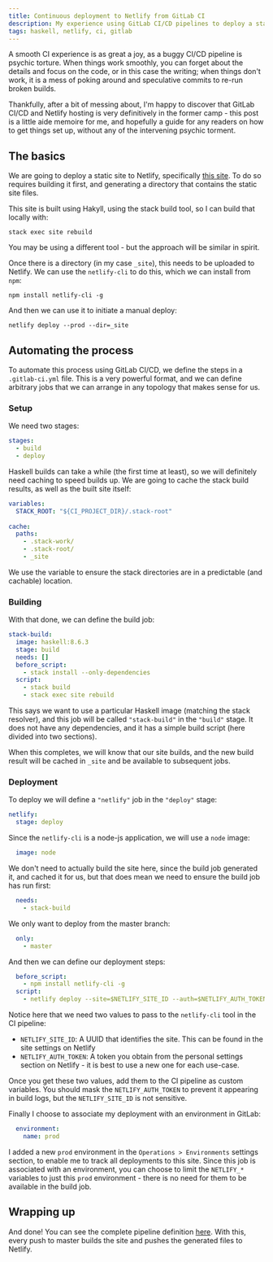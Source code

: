 ```yaml
---
title: Continuous deployment to Netlify from GitLab CI
description: My experience using GitLab CI/CD pipelines to deploy a static site to Netlify
tags: haskell, netlify, ci, gitlab
---
```


A smooth CI experience is as great a joy, as a buggy CI/CD pipeline is
psychic torture. When things work smoothly, you can forget about the
details and focus on the code, or in this case the writing; when things
don't work, it is a mess of poking around and speculative commits to re-run
broken builds.

Thankfully, after a bit of messing about, I'm happy to discover that GitLab
CI/CD and Netlify hosting is very definitively in the former camp - this post
is a little aide memoire for me, and hopefully a guide for any readers on how
to get things set up, without any of the intervening psychic torment.

## The basics

We are going to deploy a static site to Netlify, specifically
[this site](https://gitlab.com/alexkalderimis/tech-posts). To do so requires
building it first, and generating a directory that contains the static
site files.

This site is built using Hakyll, using the stack build tool, so I can build that
locally with:

```shell
stack exec site rebuild
```

You may be using a different tool - but the approach will be similar in spirit.

Once there is a directory (in my case `_site`), this needs to be uploaded to
Netlify. We can use the `netlify-cli` to do this, which we can install from
`npm`:

```shell
npm install netlify-cli -g
```

And then we can use it to initiate a manual deploy:

```shell
netlify deploy --prod --dir=_site
```

## Automating the process

To automate this process using GitLab CI/CD, we define the steps in a
`.gitlab-ci.yml` file. This is a very powerful format, and we can define
arbitrary jobs that we can arrange in any topology that makes sense for us.

### Setup

We need two stages:

```yaml
stages:
  - build
  - deploy
```

Haskell builds can take a while (the first time at least), so we will definitely
need caching to speed builds up. We are going to cache the stack build results,
as well as the built site itself:

```yaml
variables:
  STACK_ROOT: "${CI_PROJECT_DIR}/.stack-root"
  
cache:
  paths:
    - .stack-work/
    - .stack-root/
    - _site
```

We use the variable to ensure the stack directories are in a predictable (and
cachable) location.

### Building

With that done, we can define the build job:

```yaml
stack-build:
  image: haskell:8.6.3
  stage: build
  needs: []
  before_script:
    - stack install --only-dependencies
  script:
    - stack build
    - stack exec site rebuild
```

This says we want to use a particular Haskell image (matching the stack
resolver), and this job will be called `"stack-build"` in the `"build"` stage.
It does not have any dependencies, and it has a simple build script (here
divided into two sections).

When this completes, we will know that our site builds, and the new build result
will be cached in `_site` and be available to subsequent jobs.

### Deployment

To deploy we will define a `"netlify"` job in the `"deploy"` stage:

```yaml
netlify: 
  stage: deploy
```

Since the `netlify-cli` is a node-js application, we will use a `node` image:

```yaml
  image: node
```

We don't need to actually build the site here, since the build job generated it,
and cached it for us, but that does mean we need to ensure the build job has run
first:

```yaml
  needs:
    - stack-build
```

We only want to deploy from the master branch:

```yaml
  only:
    - master
```

And then we can define our deployment steps:

```yaml
  before_script:
    - npm install netlify-cli -g
  script:
    - netlify deploy --site=$NETLIFY_SITE_ID --auth=$NETLIFY_AUTH_TOKEN --prod --dir=_site
```

Notice here that we need two values to pass to the `netlify-cli` tool in the CI
pipeline:

- `NETLIFY_SITE_ID`: A UUID that identifies the site. This can be found in the
  site settings on Netlify
- `NETLIFY_AUTH_TOKEN`: A token you obtain from the personal settings section on
  Netlify - it is best to use a new one for each use-case.

Once you get these two values, add them to the CI pipeline as custom variables.
You should mask the `NETLIFY_AUTH_TOKEN` to prevent it appearing in build logs,
but the `NETLIFY_SITE_ID` is not sensitive.

Finally I choose to associate my deployment with an environment in GitLab:

```yaml
  environment:
    name: prod
```

I added a new `prod` environment in the `Operations > Environments` settings
section, to enable me to track all deployments to this site. Since this job
is associated with an environment, you can choose to limit the `NETLIFY_*`
variables to just this `prod` environment - there is no need for them to be
available in the build job.

## Wrapping up

And done! You can see the complete pipeline definition [here](https://gitlab.com/alexkalderimis/tech-posts/blob/master/.gitlab-ci.yml). With this,
every push to master builds the site and pushes the generated files to Netlify.

